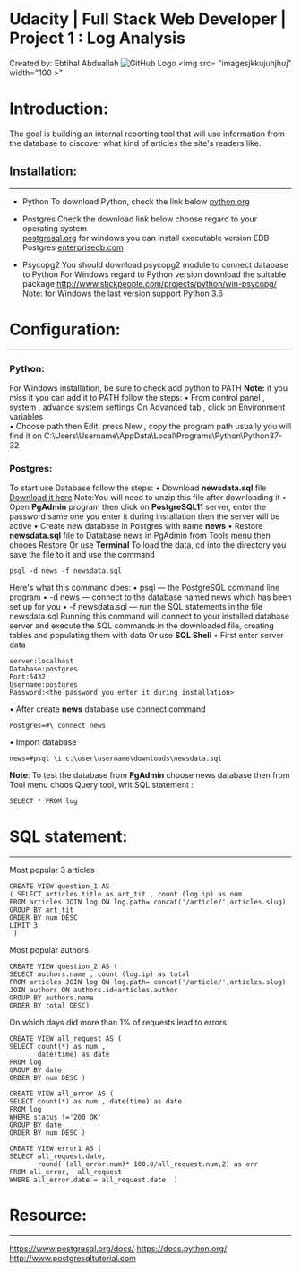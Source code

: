 # Udacity | Full Stack Web Developer | Project 1 : Log Analysis
Created by: Ebtihal Abduallah
![GitHub Logo](/images/logo.png)
<img src= "imagesjkkujuhjhuj" width="100 >"

 # Introduction:
The goal is building an internal reporting tool that will use information from the database to discover what kind of articles the site's readers like.

 ## Installation:
 ------
* Python
To download Python, check the link below 
[python.org](https://www.python.org/downloads/)

* Postgres
Check the download link below choose regard to your operating system  
[postgresql.org](https://www.postgresql.org/download/)
for windows you can install executable version EDB Postgres
[enterprisedb.com](https://www.enterprisedb.com/)

* Psycopg2
You should download psycopg2 module to connect database to Python
For Windows regard to Python version download the suitable package
http://www.stickpeople.com/projects/python/win-psycopg/
 Note: for Windows the last version support Python 3.6


# Configuration:
------
### Python:
For Windows installation, be sure to check add python to PATH
**Note:** if you miss it you can add it to PATH follow the steps:
•	From control panel , system , advance system settings
On Advanced tab , click on Environment variables   
•	Choose path then Edit, press New , copy the program path usually you will find it on 
C:\Users\Username\AppData\Local\Programs\Python\Python37-32
 

### Postgres:
To start use Database follow the steps:
•	Download **newsdata.sql** file
 [Download it here](https://drive.google.com/open?id=1xlfDl6AX1AAAjA-vkrlwDmCjAYaxlk13)
 Note:You will need to unzip this file after downloading it
•	Open **PgAdmin** program then click on **PostgreSQL11** server, enter the password same one you enter it during installation then the server will be active 
•	Create new database in Postgres with name **news**
•  Restore **newsdata.sql** file to Database news in PgAdmin from Tools menu then chooes Restore
Or
use **Terminal** 
To load the data, cd into the directory you save the file to it and use the command 
```
psql -d news -f newsdata.sql
```
Here's what this command does:
• psql — the PostgreSQL command line program
• -d news — connect to the database named news which has been set up for you
• -f newsdata.sql — run the SQL statements in the file newsdata.sql
Running this command will connect to your installed database server and execute the SQL commands in the downloaded file, creating tables and populating them with data
Or
use **SQL Shell** 
•	First enter server data 
```
server:localhost
Database:postgres
Port:5432
Username:postgres
Password:<the password you enter it during installation>
```
•	After create **news** database use connect command 
```
Postgres=#\ connect news
```
•	Import database 
```
news=#psql \i c:\user\username\downloads\newsdata.sql
```
**Note**: To test the database from **PgAdmin** choose news database then from Tool menu choos Query tool, writ SQL statement :
```
SELECT * FROM log 
```

 

# SQL statement:
-----


Most popular 3 articles 
```
CREATE VIEW question_1 AS 
( SELECT articles.title as art_tit , count (log.ip) as num
FROM articles JOIN log ON log.path= concat('/article/',articles.slug)
GROUP BY art_tit
ORDER BY num DESC 
LIMIT 3 
 )
```
Most popular authors 
```
CREATE VIEW question_2 AS (
SELECT authors.name , count (log.ip) as total 
FROM articles JOIN log ON log.path= concat('/article/',articles.slug)
JOIN authors ON authors.id=articles.author
GROUP BY authors.name
ORDER BY total DESC)
```
On which days did more than 1% of requests lead to errors
```
CREATE VIEW all_request AS (
SELECT count(*) as num ,
       date(time) as date
FROM log
GROUP BY date
ORDER BY num DESC )

CREATE VIEW all_error AS (
SELECT count(*) as num , date(time) as date
FROM log
WHERE status !='200 OK'
GROUP BY date
ORDER BY num DESC )

CREATE VIEW error1 AS (
SELECT all_request.date,
       round( (all_error.num)* 100.0/all_request.num,2) as err
FROM all_error,  all_request
WHERE all_error.date = all_request.date  )
```

# Resource: 
------
https://www.postgresql.org/docs/
https://docs.python.org/
http://www.postgresqltutorial.com



